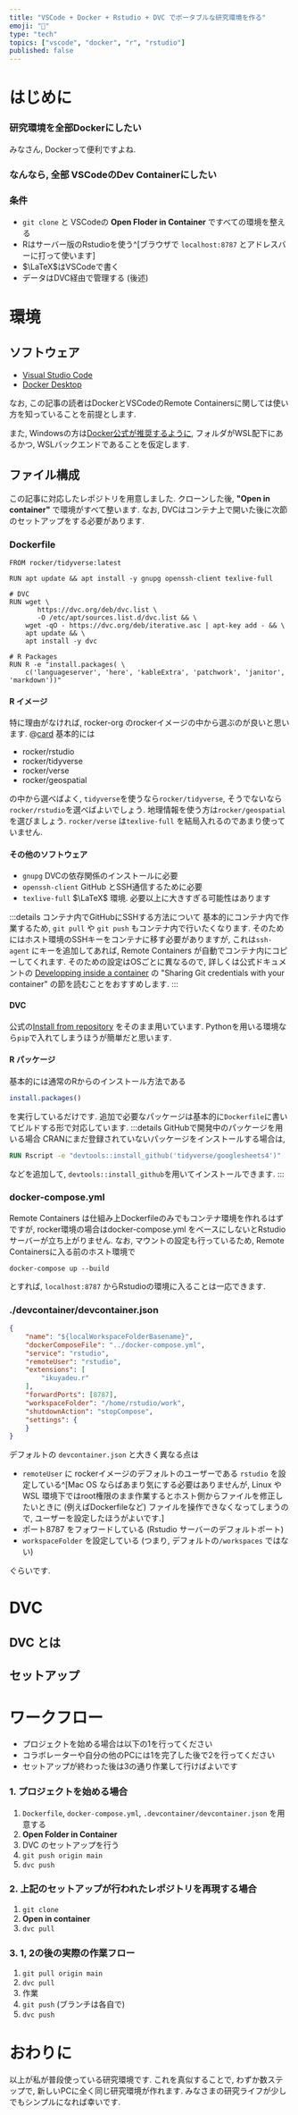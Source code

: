 ```yaml
---
title: "VSCode + Docker + Rstudio + DVC でポータブルな研究環境を作る"
emoji: "📝"
type: "tech" 
topics: ["vscode", "docker", "r", "rstudio"]
published: false
---
```


# はじめに
### 研究環境を全部Dockerにしたい
みなさん, Dockerって便利ですよね.

### なんなら, 全部 VSCodeのDev Containerにしたい


### 条件
- `git clone` と VSCodeの **Open Floder in Container** ですべての環境を整える
- Rはサーバー版のRstudioを使う^[ブラウザで `localhost:8787` とアドレスバーに打って使います]
- $\LaTeX$はVSCodeで書く
- データはDVC経由で管理する (後述)


# 環境
## ソフトウェア
- [Visual Studio Code](https://code.visualstudio.com/)
- [Docker Desktop](https://www.docker.com/products/docker-desktop)

なお, この記事の読者はDockerとVSCodeのRemote Containersに関しては使い方を知っていることを前提とします.

また, Windowsの方は[Docker公式が推奨するように](https://docs.docker.com/desktop/windows/wsl/), フォルダがWSL配下にあるかつ, WSLバックエンドであることを仮定します.

## ファイル構成
この記事に対応したレポジトリを用意しました.
クローンした後, **"Open in container"** で環境がすべて整います.
なお, DVCはコンテナ上で開いた後に次節のセットアップをする必要があります.

### Dockerfile
```docker
FROM rocker/tidyverse:latest

RUN apt update && apt install -y gnupg openssh-client texlive-full

# DVC
RUN wget \
       https://dvc.org/deb/dvc.list \
       -O /etc/apt/sources.list.d/dvc.list && \
    wget -qO - https://dvc.org/deb/iterative.asc | apt-key add - && \
    apt update && \
    apt install -y dvc 

# R Packages
RUN R -e "install.packages( \
    c('languageserver', 'here', 'kableExtra', 'patchwork', 'janitor', 'markdown'))"
```

#### R イメージ
特に理由がなければ, rocker-org のrockerイメージの中から選ぶのが良いと思います.
@[card](https://github.com/rocker-org/rocker)
基本的には
- rocker/rstudio
- rocker/tidyverse
- rocker/verse
- rocker/geospatial

の中から選べばよく, `tidyverse`を使うなら`rocker/tidyverse`, そうでないなら`rocker/rstudio`を選べばよいでしょう. 地理情報を使う方は`rocker/geospatial`を選びましょう. `rocker/verse` は`texlive-full` を結局入れるのであまり使っていません.

#### その他のソフトウェア
- `gnupg` DVCの依存関係のインストールに必要
- `openssh-client` GitHub とSSH通信するために必要
- `texlive-full` $\LaTeX$ 環境. 必要以上に大きすぎる可能性はあります

:::details コンテナ内でGitHubにSSHする方法について
基本的にコンテナ内で作業するため, `git pull` や `git push` もコンテナ内で行いたくなります. そのためにはホスト環境のSSHキーをコンテナに移す必要がありますが, これは`ssh-agent` にキーを追加してあれば, Remote Containers が自動でコンテナ内にコピーしてくれます. そのための設定はOSごとに異なるので, 詳しくは公式ドキュメントの [Developping inside a container](https://code.visualstudio.com/docs/remote/containers#_sharing-git-credentials-with-your-container) の "Sharing Git credentials with your container" の節を読むことをおすすめします.
:::

#### DVC
公式の[Install from repository](https://dvc.org/doc/install/linux#install-from-repository) をそのまま用いています. Pythonを用いる環境なら`pip`で入れてしまうほうが簡単だと思います.

#### R パッケージ
基本的には通常のRからのインストール方法である
```R
install.packages()
```
を実行しているだけです. 追加で必要なパッケージは基本的に`Dockerfile`に書いてビルドする形で対応しています.
:::details GitHubで開発中のパッケージを用いる場合
CRANにまだ登録されていないパッケージをインストールする場合は,
```Dockerfile
RUN Rscript -e "devtools::install_github('tidyverse/googlesheets4')"
```
などを追加して, `devtools::install_github`を用いてインストールできます.
:::

### docker-compose.yml
Remote Containers は仕組み上Dockerfileのみでもコンテナ環境を作れるはずですが, rocker環境の場合はdocker-compose.yml をベースにしないとRstudioサーバーが立ち上がりません.
なお, マウントの設定も行っているため, Remote Containersに入る前のホスト環境で
```shell
docker-compose up --build
```
とすれば, `localhost:8787` からRstudioの環境に入ることは一応できます.


### ./devcontainer/devcontainer.json
```json
{
    "name": "${localWorkspaceFolderBasename}",
    "dockerComposeFile": "../docker-compose.yml",
    "service": "rstudio",
    "remoteUser": "rstudio",
    "extensions": [
		"ikuyadeu.r"
	],
	"forwardPorts": [8787],
    "workspaceFolder": "/home/rstudio/work",
    "shutdownAction": "stopCompose",
    "settings": {
    }
}
```
デフォルトの `devcontainer.json` と大きく異なる点は
- `remoteUser` に rockerイメージのデフォルトのユーザーである `rstudio` を設定している^[Mac OS ならばあまり気にする必要はありませんが, Linux や WSL 環境下ではroot権限のまま作業するとホスト側からファイルを修正したいときに (例えばDockerfileなど) ファイルを操作できなくなってしまうので, ユーザーを設定したほうがよいです.]
- ポート8787 をフォワードしている (Rstudio サーバーのデフォルトポート)
- `workspaceFolder` を設定している (つまり, デフォルトの`/workspaces` ではない)

ぐらいです. 

# DVC
## DVC とは

## セットアップ

# ワークフロー
- プロジェクトを始める場合は以下の1を行ってください
- コラボレーターや自分の他のPCには1を完了した後で2を行ってください
- セットアップが終わった後は3の通り作業して行けばよいです

### 1. プロジェクトを始める場合
1. `Dockerfile`, `docker-compose.yml`, `.devcontainer/devcontainer.json` を用意する
1. **Open Folder in Container**
1. DVC のセットアップを行う
1. `git push origin main`
1. `dvc push`

### 2. 上記のセットアップが行われたレポジトリを再現する場合

1. `git clone`
1. **Open in container**
1. `dvc pull`

### 3. 1, 2の後の実際の作業フロー
1. `git pull origin main`
1. `dvc pull`
1. 作業
1. `git push` (ブランチは各自で)
1. `dvc push`

# おわりに
以上が私が普段使っている研究環境です. これを真似することで, わずか数ステップで, 新しいPCに全く同じ研究環境が作れます. みなさまの研究ライフが少しでもシンプルになれば幸いです.








